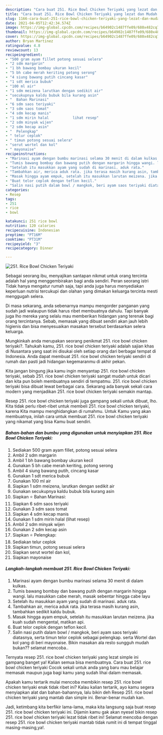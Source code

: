 ```yaml
---
description: "Cara buat 251. Rice Bowl Chicken Teriyaki yang lezat dan Mudah Dibuat"
title: "Cara buat 251. Rice Bowl Chicken Teriyaki yang lezat dan Mudah Dibuat"
slug: 1166-cara-buat-251-rice-bowl-chicken-teriyaki-yang-lezat-dan-mudah-dibuat
date: 2021-04-05T12:42:34.574Z
image: https://img-global.cpcdn.com/recipes/b64902c1487ffe09/680x482cq70/251-rice-bowl-chicken-teriyaki-foto-resep-utama.jpg
thumbnail: https://img-global.cpcdn.com/recipes/b64902c1487ffe09/680x482cq70/251-rice-bowl-chicken-teriyaki-foto-resep-utama.jpg
cover: https://img-global.cpcdn.com/recipes/b64902c1487ffe09/680x482cq70/251-rice-bowl-chicken-teriyaki-foto-resep-utama.jpg
author: Bryan Martinez
ratingvalue: 4.8
reviewcount: 13
recipeingredient:
- "500 gram ayam fillet potong sesuai selera"
- "2 sdm margarin"
- "1 bh bawang bombay ukuran kecil"
- "5 bh cabe merah keriting potong serong"
- "4 siung bawang putih cincang kasar"
- "1 sdt merica bubuk"
- "100 ml air"
- "1 sdm meizena larutkan dengan sedikit air"
- "secukupnya kaldu bubuk bila kurang asin"
- "  Bahan Marinasi"
- "6 sdm saos teriyaki"
- "3 sdm saos tomat"
- "4 sdm kecap manis"
- "1 sdm mirin halal           lihat resep"
- "2 sdm minyak wijen"
- "2 sdm kecap asin"
- "  Pelengkap"
- " telur ceplok"
- " timun potong sesuai selera"
- "serut wortel dan kol"
- " mayonaise"
recipeinstructions:
- "Marinasi ayam dengan bumbu marinasi selama 30 menit di dalam kulkas."
- "Tumis bawang bombay dan bawang putih dengan margarin hingga wangi. lalu masukkan cabe merah, masak sebentar hingga cabe layu"
- "Setelah itu masukkan ayam yang sudah di marinasi. aduk rata."
- "Tambahkan air, merica aduk rata. jika terasa masih kurang asin, tambahkan sedikit kaldu bubuk."
- "Masak hingga ayam empuk, setelah itu masukkan larutan meizena. jika kuah sudah mengental, matikan api."
- "Buat telor ceplok dengan teflon kecil."
- "Salin nasi putih dalam bowl / mangkok, beri ayam saos teriyaki diatasnya, serta timun telor ceplok sebagai pelengkap. serta Wortel dan kol yang di beri mayonaise. Bikin masakan ala resto sungguh mudah bukan?? selamat mencoba.."
categories:
- Resep
tags:
- 251
- rice
- bowl

katakunci: 251 rice bowl 
nutrition: 120 calories
recipecuisine: Indonesian
preptime: "PT16M"
cooktime: "PT31M"
recipeyield: "3"
recipecategory: Dinner

---
```



![251. Rice Bowl Chicken Teriyaki](https://img-global.cpcdn.com/recipes/b64902c1487ffe09/680x482cq70/251-rice-bowl-chicken-teriyaki-foto-resep-utama.jpg)

Sebagai seorang ibu, menyajikan santapan nikmat untuk orang tercinta adalah hal yang menggembirakan bagi anda sendiri. Peran seorang istri Tidak hanya mengatur rumah saja, tapi anda juga harus menyediakan keperluan nutrisi tercukupi dan olahan yang dimakan keluarga tercinta mesti menggugah selera.

Di masa  sekarang, anda sebenarnya mampu mengorder panganan yang sudah jadi walaupun tidak harus ribet membuatnya dahulu. Tapi banyak juga lho mereka yang selalu mau memberikan hidangan yang terenak bagi orang tercintanya. Sebab, memasak yang dibuat sendiri akan jauh lebih higienis dan bisa menyesuaikan masakan tersebut berdasarkan selera keluarga. 



Mungkinkah anda merupakan seorang penikmat 251. rice bowl chicken teriyaki?. Tahukah kamu, 251. rice bowl chicken teriyaki adalah sajian khas di Nusantara yang saat ini disukai oleh setiap orang dari berbagai tempat di Indonesia. Anda dapat membuat 251. rice bowl chicken teriyaki sendiri di rumah dan pasti jadi hidangan kegemaranmu di akhir pekan.

Kita jangan bingung jika kamu ingin menyantap 251. rice bowl chicken teriyaki, sebab 251. rice bowl chicken teriyaki sangat mudah untuk dicari dan kita pun boleh membuatnya sendiri di tempatmu. 251. rice bowl chicken teriyaki bisa dibuat lewat berbagai cara. Sekarang ada banyak sekali cara modern yang menjadikan 251. rice bowl chicken teriyaki semakin mantap.

Resep 251. rice bowl chicken teriyaki juga gampang sekali untuk dibuat, lho. Kita tidak perlu ribet-ribet untuk membeli 251. rice bowl chicken teriyaki, karena Kita mampu menghidangkan di rumahmu. Untuk Kamu yang akan membuatnya, inilah cara untuk membuat 251. rice bowl chicken teriyaki yang nikamat yang bisa Kamu buat sendiri.

<!--inarticleads1-->

##### Bahan-bahan dan bumbu yang digunakan untuk menyiapkan 251. Rice Bowl Chicken Teriyaki:

1. Sediakan 500 gram ayam fillet, potong sesuai selera
1. Ambil 2 sdm margarin
1. Ambil 1 bh bawang bombay ukuran kecil
1. Gunakan 5 bh cabe merah keriting, potong serong
1. Ambil 4 siung bawang putih, cincang kasar
1. Gunakan 1 sdt merica bubuk
1. Gunakan 100 ml air
1. Siapkan 1 sdm meizena, larutkan dengan sedikit air
1. Gunakan secukupnya kaldu bubuk bila kurang asin
1. Siapkan  ⭐ Bahan Marinasi:
1. Siapkan 6 sdm saos teriyaki
1. Gunakan 3 sdm saos tomat
1. Siapkan 4 sdm kecap manis
1. Gunakan 1 sdm mirin halal           (lihat resep)
1. Ambil 2 sdm minyak wijen
1. Gunakan 2 sdm kecap asin
1. Siapkan  ⭐ Pelengkap:
1. Sediakan  telur ceplok
1. Siapkan  timun, potong sesuai selera
1. Siapkan serut wortel dan kol,
1. Siapkan  mayonaise




<!--inarticleads2-->

##### Langkah-langkah membuat 251. Rice Bowl Chicken Teriyaki:

1. Marinasi ayam dengan bumbu marinasi selama 30 menit di dalam kulkas.
1. Tumis bawang bombay dan bawang putih dengan margarin hingga wangi. lalu masukkan cabe merah, masak sebentar hingga cabe layu
1. Setelah itu masukkan ayam yang sudah di marinasi. aduk rata.
1. Tambahkan air, merica aduk rata. jika terasa masih kurang asin, tambahkan sedikit kaldu bubuk.
1. Masak hingga ayam empuk, setelah itu masukkan larutan meizena. jika kuah sudah mengental, matikan api.
1. Buat telor ceplok dengan teflon kecil.
1. Salin nasi putih dalam bowl / mangkok, beri ayam saos teriyaki diatasnya, serta timun telor ceplok sebagai pelengkap. serta Wortel dan kol yang di beri mayonaise. Bikin masakan ala resto sungguh mudah bukan?? selamat mencoba..




Ternyata resep 251. rice bowl chicken teriyaki yang lezat simple ini gampang banget ya! Kalian semua bisa membuatnya. Cara buat 251. rice bowl chicken teriyaki Cocok sekali untuk anda yang baru mau belajar memasak maupun juga bagi kamu yang sudah lihai dalam memasak.

Apakah kamu tertarik mulai mencoba membikin resep 251. rice bowl chicken teriyaki enak tidak ribet ini? Kalau kalian tertarik, ayo kamu segera menyiapkan alat dan bahan-bahannya, lalu bikin deh Resep 251. rice bowl chicken teriyaki yang mantab dan simple ini. Benar-benar mudah kan. 

Jadi, ketimbang kita berfikir lama-lama, maka kita langsung saja buat resep 251. rice bowl chicken teriyaki ini. Dijamin kamu gak akan nyesel bikin resep 251. rice bowl chicken teriyaki lezat tidak ribet ini! Selamat mencoba dengan resep 251. rice bowl chicken teriyaki mantab tidak rumit ini di tempat tinggal masing-masing,ya!.

